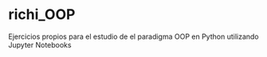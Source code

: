 # richi_OOP
Ejercicios propios para el estudio de el paradigma OOP en Python utilizando Jupyter Notebooks
